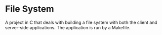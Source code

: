 # File System 
A project in C that deals with building a file system with both the client and server-side applications. The application is run by a Makefile.
